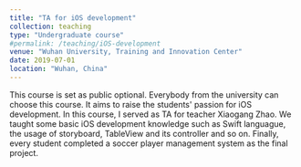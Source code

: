```yaml
---
title: "TA for iOS development"
collection: teaching
type: "Undergraduate course"
#permalink: /teaching/iOS-development
venue: "Wuhan University, Training and Innovation Center"
date: 2019-07-01
location: "Wuhan, China"
---
```


This course is set as public optional. Everybody from the university can choose this course. It aims to raise the students' passion for iOS development. In this course, I served as TA for teacher Xiaogang Zhao. We taught some basic iOS development knowledge such as Swift languague, the usage of storyboard, TableView and its controller and so on. Finally, every student completed a soccer player management system as the final project.
